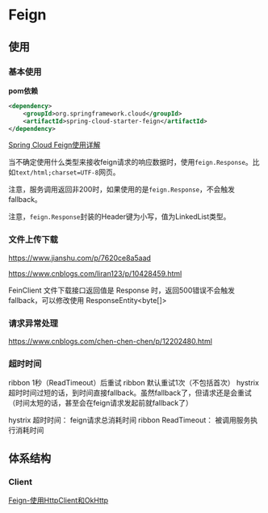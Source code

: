 # Feign

## 使用

### 基本使用

**pom依赖**

```xml
<dependency>
    <groupId>org.springframework.cloud</groupId>
    <artifactId>spring-cloud-starter-feign</artifactId>
</dependency>
```

[Spring Cloud Feign使用详解](https://www.jianshu.com/p/59295c91dde7)

当不确定使用什么类型来接收feign请求的响应数据时，使用`feign.Response`。比如`text/html;charset=UTF-8`网页。

注意，服务调用返回非200时，如果使用的是`feign.Response`，不会触发fallback。

注意，`feign.Response`封装的Header键为小写，值为LinkedList类型。

### 文件上传下载

https://www.jianshu.com/p/7620ce8a5aad

https://www.cnblogs.com/liran123/p/10428459.html

FeinClient 文件下载接口返回值是 Response 时，返回500错误不会触发 fallback，可以修改使用 ResponseEntity<byte[]>

### 请求异常处理

https://www.cnblogs.com/chen-chen-chen/p/12202480.html



### 超时时间

ribbon 1秒（ReadTimeout）后重试
ribbon 默认重试1次（不包括首次）
hystrix 超时时间过短的话，到时间直接fallback。虽然fallback了，但请求还是会重试（时间太短的话，甚至会在feign请求发起前就fallback了）

hystrix 超时时间： feign请求总消耗时间
ribbon ReadTimeout： 被调用服务执行消耗时间

## 体系结构

### Client

[Feign-使用HttpClient和OkHttp](https://blog.csdn.net/u010277958/article/details/88730889)

